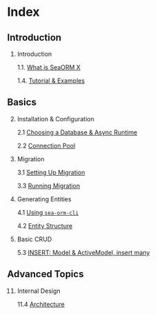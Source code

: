 # Index

## Introduction

1. Introduction

    1.1. [What is SeaORM X](01-introduction/01-orm.md)

    1.4. [Tutorial & Examples](01-introduction/04-tutorial.md)

## Basics

2. Installation & Configuration

    2.1 [Choosing a Database & Async Runtime](02-install-and-config/01-database-and-async-runtime.md)

    2.2 [Connection Pool](02-install-and-config/02-connection.md)

3. Migration

    3.1 [Setting Up Migration](03-migration/01-setting-up-migration.md)

    3.3 [Running Migration](03-migration/03-running-migration.md)

4. Generating Entities

    4.1 [Using `sea-orm-cli`](04-generate-entity/01-sea-orm-cli.md)

    4.2 [Entity Structure](04-generate-entity/02-entity-structure.md)

5. Basic CRUD

    5.3 [INSERT: Model & ActiveModel, insert many](05-basic-crud/03-insert.md)

## Advanced Topics

11. Internal Design

    11.4 [Architecture](11-internal-design/04-architecture.md)
